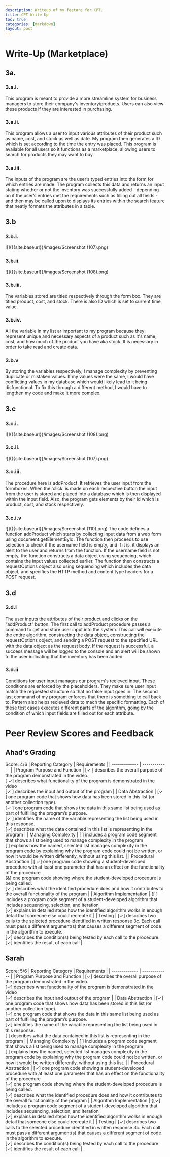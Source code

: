 ```yaml
---
description: Writeup of my feature for CPT.
title: CPT Write Up
toc: true
categories: [markdown]
layout: post
---
```


# Write-Up (Marketplace)
## 3a.
### 3.a.i.
This program is meant to provide a more streamline system for business managers to store their company's inventory/products. Users can also view these products if they are interested in purchasing.
### 3.a.ii.
This program allows a user to input various attributes of their product such as name, cost, and stock as well as date. My program then generates a ID which is set according to the time the entry was placed. This program is available for all users so it functions as a marketplace, allowing users to search for products they may want to buy.
### 3.a.iii.
The inputs of the program are the user’s typed entries into the form for which entries are made. The program collects this data and returns an input stating whether or not the inventory was successfully added - depending on if the user’s entries met the requirements such as filling out all fields - and then may be called upon to displays its entries within the search feature that neatly formats the attributes in a table.
## 3.b
### 3.b.i.
![]({{site.baseurl}}/images/Screenshot (107).png)
### 3.b.ii.
![]({{site.baseurl}}/images/Screenshot (108).png)
### 3.b.iii.
The variables stored are titled respectively through the form box. They are titled product, cost, and stock. There is also ID which is set to current time value.
### 3.b.iv. 
All the variable in my list ar important to my program because they represent unique and necessary aspects of a product such as it's name, cost, and how much of the product you have aka stock. It is necessary in order to take read and create data.
### 3.b.v
By storing the variables respectively, I manage complexity by preventing duplicate or mistaken values. If my values were the same, I would have conflicting values in my database which would likely lead to it being disfunctional. To fix this through a different method, I would have to lengthen my code and make it more complex.
## 3.c
### 3.c.i.
![]({{site.baseurl}}/images/Screenshot (108).png)
### 3.c.ii.
![]({{site.baseurl}}/images/Screenshot (107).png)
### 3.c.iii.
The procedure here is addProduct. It retrieves the user input from the formboxes. When the 'click' is made on each respective button the input from the user is stored and placed into a database which is then displayed within the input field. Also, the program gets elements by their id which is product, cost, and stock respectively.
### 3.c.i.v
![]({{site.baseurl}}/images/Screenshot (110).png)
The code defines a function addProduct which starts by collecting input data from a web form using document.getElementById. The function then proceeds to use selection to check if the username field is empty, and if it is, it displays an alert to the user and returns from the function. If the username field is not empty, the function constructs a data object using sequencing, which contains the input values collected earlier. The function then constructs a requestOptions object also using sequencing which includes the data object, and specifies the HTTP method and content type headers for a POST request.

## 3.d
### 3.d.i
The user inputs the attributes of their product and clicks on the “addProduct” button. The first call to addProduct procedure passes a command to get and store user input into the system. This call will execute the entire algorithm, constructing the data object, constructing the requestOptions object, and sending a POST request to the specified URL with the data object as the request body. If the request is successful, a success message will be logged to the console and an alert will be shown to the user indicating that the inventory has been added.

### 3.d.ii
Conditions for user input manages our program's recieved input. These conditions are enforced by the placeholders. They make sure user input match the requested structure so that no false input goes in. The second last command of my program enforces that there is something to call back to. Pattern also helps recieved data to mach the specific formatting. Each of these test cases executes different parts of the algorithm, going by the condition of which input fields are filled out for each attribute.

# Peer Review Scores and Feedback
## Ahad's Grading
Score: 4/6
| Reporting Category | Requirements |
|  ------------- | ------------- |
| Program Purpose and Function | [&check; ] describes the overall purpose of the program demonstrated in the video. <br /> [ &check;] describes what functionality of the program is demonstrated in the video <br /> [&check; ] describes the input and output of the program |
| Data Abstraction | [&check; ]  one program code that shows how data has been stored in this list (or another collection type). <br /> [&check; ]  one program code that shows the data in this same list being used as part of fulfilling the program’s purpose. <br /> [&check; ] identifies the name of the variable representing the list being used in this response. <br /> [&check;]  describes what the data contained in this list is representing in the program | 
| Managing Complexity | [ ]  includes a program code segment that shows a list being used to manage complexity in the program <br /> [ ] explains how the named, selected list manages complexity in the program code by explaining why the program code could not be written, or how it would be written differently, without using this list. |
| Procedural Abstraction | [ &check;] one program code showing a student-developed procedure with at least one parameter that has an effect on the functionality of the procedure  <br /> [&] one program code showing where the student-developed procedure is being called. <br /> [&check; ] describes what the identified procedure does and how it contributes to the overall functionality of the program | 
| Algorithm Implementation | {[ ]  includes a program code segment of a student-developed algorithm that includes sequencing, selection, and iteration <br /> [&check;] explains in detailed steps how the identified algorithm works in enough detail that someone else could recreate it | 
| Testing | [&check;] describes two calls to the selected procedure identified in written response 3c. Each call must pass a different argument(s) that causes a different segment of code in the algorithm to execute. <br /> [&check;]  describes the condition(s) being tested by each call to the procedure. <br /> [&check;]  identifies the result of each call |

## Sarah
Score: 5/6
| Reporting Category | Requirements |
|  ------------- | ------------- |
| Program Purpose and Function | [&check;] describes the overall purpose of the program demonstrated in the video. <br /> [&check;] describes what functionality of the program is demonstrated in the video <br /> [&check;] describes the input and output of the program |
| Data Abstraction | [&check;]  one program code that shows how data has been stored in this list (or another collection type). <br /> [&check;]  one program code that shows the data in this same list being used as part of fulfilling the program’s purpose. <br /> [&check;] identifies the name of the variable representing the list being used in this response. <br /> [ ]  describes what the data contained in this list is representing in the program | 
| Managing Complexity | [ ]  includes a program code segment that shows a list being used to manage complexity in the program <br /> [ ] explains how the named, selected list manages complexity in the program code by explaining why the program code could not be written, or how it would be written differently, without using this list. |
| Procedural Abstraction | [&check;] one program code showing a student-developed procedure with at least one parameter that has an effect on the functionality of the procedure  <br /> [&check;] one program code showing where the student-developed procedure is being called. <br /> [&check;] describes what the identified procedure does and how it contributes to the overall functionality of the program | 
| Algorithm Implementation | {[&check;]  includes a program code segment of a student-developed algorithm that includes sequencing, selection, and iteration <br /> [&check;] explains in detailed steps how the identified algorithm works in enough detail that someone else could recreate it | 
| Testing | [&check;] describes two calls to the selected procedure identified in written response 3c. Each call must pass a different argument(s) that causes a different segment of code in the algorithm to execute. <br /> [&check;]  describes the condition(s) being tested by each call to the procedure. <br /> [&check;]  identifies the result of each call |